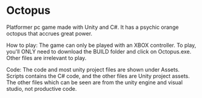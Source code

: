 # Octopus
Platformer pc game made with Unity and C#. It has a psychic orange octopus that accrues great power.

How to play: The game can only be played with an XBOX controller. To play, you'll ONLY need to download the BUILD folder and click on Octopus.exe. Other files are irrelevant to play.

Code: The code and most unity project files are shown under Assets. Scripts contains the C# code, and the other files are Unity project assets.
The other files which can be seen are from the unity engine and visual studio, not productive code.
